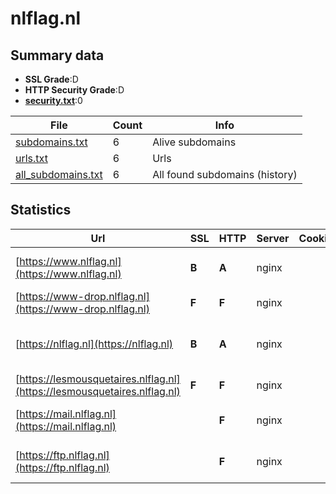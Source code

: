 

# nlflag.nl
## Summary data


 - **SSL Grade**:D
 - **HTTP Security Grade**:D
 - **[security.txt](https://www.digitaleoverheid.nl/nieuws/standaard-security-txt-nu-verplicht-voor-overheid/)**:0


| File       | Count | Info |
|------------|-------|------|
|[subdomains.txt](/data/nlflag.nl/subdomains.txt)|6|Alive subdomains|
|[urls.txt](/data/nlflag.nl/urls.txt)|6|Urls|
|[all_subdomains.txt](/data/nlflag.nl/all_subdomains.txt)|6|All found subdomains (history)|


## Statistics


| Url | SSL | HTTP | Server | Cookie | HSTS | CORS | CTO | CSP | XFO | XXP | RP |FP| Tech |Title |
|--------|-------|-------|------|------|------|------|------|------|------|------|------|------|------|------|
|[https://www.nlflag.nl](https://www.nlflag.nl)| **B**| **A**|nginx| |:white_check_mark: | | | | :white_check_mark: | :white_check_mark: | :white_check_mark: | |HSTS Nginx|301 Moved Perman...|
|[https://www-drop.nlflag.nl](https://www-drop.nlflag.nl)| **F**| **F**|nginx| | | | | | | | :white_check_mark: | |Nginx||
|[https://nlflag.nl](https://nlflag.nl)| **B**| **A**|nginx| |:white_check_mark: | | | | :white_check_mark: | :white_check_mark: | :white_check_mark: | |Drupal:10 HSTS Nginx PHP|Flying the Dutch...|
|[https://lesmousquetaires.nlflag.nl](https://lesmousquetaires.nlflag.nl)| **F**| **F**|nginx| | | | | | | | :white_check_mark: | |Nginx||
|[https://mail.nlflag.nl](https://mail.nlflag.nl)| | **F**|nginx| | | | | | | | :white_check_mark: | |Nginx|Web Server's Def...|
|[https://ftp.nlflag.nl](https://ftp.nlflag.nl)| | **F**|nginx| | | | | | | | :white_check_mark: | |Nginx|Web Server's Def...|

